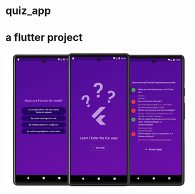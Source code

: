 # quiz_app

# a flutter project

![Quiz Banner](https://github.com/ihsan7770/quiz_app/blob/a84dbb8328138a94aeacc4be4837f2e4e4ad051e/quizapp.png)



 
 

